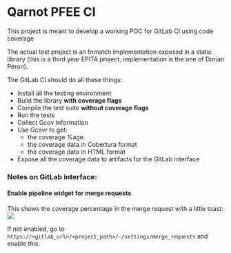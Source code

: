 # Qarnot PFEE CI

This project is meant to develop a working POC for GitLab CI using code coverage

The actual test project is an fnmatch implementation exposed in a static
library (this is a third year EPITA project, implementation is the one of
Dorian Péron).

The GitLab CI should do all these things:

- Install all the testing environment
- Build the library **with coverage flags**
- Compile the test suite **without coverage flags**
- Run the tests
- Collect Gcov Information
- Use Gcovr to get:
  - the coverage %age.
  - the coverage data in Cobertura format
  - the coverage data in HTML format
- Expose all the coverage data to artifacts for the GitLab interface


### Notes on GitLab interface:

#### Enable pipeline widget for merge requests
This shows the coverage percentage in the merge request
with a little toast:
![](imgs/mr_pipeline.png)

If not enabled, go to `https://<gitlab_url>/<project_path>/-/settings/merge_requests` and enable this: